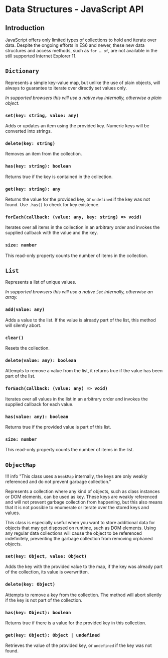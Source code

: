 # Data Structures - JavaScript API

## Introduction

JavaScript offers only limited types of collections to hold and iterate over
data. Despite the ongoing efforts in ES6 and newer, these new data structures
and access methods, such as `for … of`, are not available in the still supported
Internet Explorer 11.

## `Dictionary`

Represents a simple key-value map, but unlike the use of plain objects, will
always to guarantee to iterate over directly set values only.

_In supported browsers this will use a native `Map` internally, otherwise a plain object._

### `set(key: string, value: any)`

Adds or updates an item using the provided key. Numeric keys will be converted
into strings.

### `delete(key: string)`

Removes an item from the collection.

### `has(key: string): boolean`

Returns true if the key is contained in the collection.

### `get(key: string): any`

Returns the value for the provided key, or `undefined` if the key was not found.
Use `.has()` to check for key existence.

### `forEach(callback: (value: any, key: string) => void)`

Iterates over all items in the collection in an arbitrary order and invokes the
supplied callback with the value and the key.

### `size: number`

This read-only property counts the number of items in the collection.

## `List`

Represents a list of unique values.

_In supported browsers this will use a native `Set` internally, otherwise an array._

### `add(value: any)`

Adds a value to the list. If the value is already part of the list, this method
will silently abort.

### `clear()`

Resets the collection.

### `delete(value: any): boolean`

Attempts to remove a value from the list, it returns true if the value has been
part of the list.

### `forEach(callback: (value: any) => void)`

Iterates over all values in the list in an arbitrary order and invokes the
supplied callback for each value.

### `has(value: any): boolean`

Returns true if the provided value is part of this list.

### `size: number`

This read-only property counts the number of items in the list.

## `ObjectMap`

!!! info "This class uses a `WeakMap` internally, the keys are only weakly referenced and do not prevent garbage collection."

Represents a collection where any kind of objects, such as class instances or
DOM elements, can be used as key. These keys are weakly referenced and will not
prevent garbage collection from happening, but this also means that it is not
possible to enumerate or iterate over the stored keys and values.

This class is especially useful when you want to store additional data for
objects that may get disposed on runtime, such as DOM elements. Using any regular
data collections will cause the object to be referenced indefinitely, preventing
the garbage collection from removing orphaned objects.

### `set(key: Object, value: Object)`

Adds the key with the provided value to the map, if the key was already part
of the collection, its value is overwritten.

### `delete(key: Object)`

Attempts to remove a key from the collection. The method will abort silently if
the key is not part of the collection.

### `has(key: Object): boolean`

Returns true if there is a value for the provided key in this collection.

### `get(key: Object): Object | undefined`

Retrieves the value of the provided key, or `undefined` if the key was not found.
